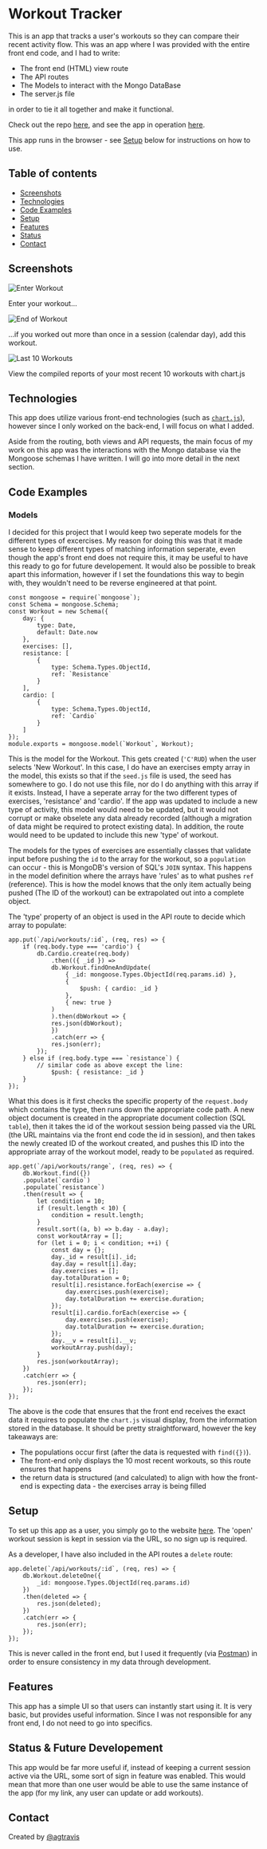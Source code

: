 # Workout Tracker

This is an app that tracks a user's workouts so they can compare their recent activity flow. This was an app where I was provided with the entire front end code, and I had to write:

- The front end (HTML) view route
- The API routes
- The Models to interact with the Mongo DataBase
- The server.js file

in order to tie it all together and make it functional.

Check out the repo [here](https://github.com/agtravis/workout-tracker), and see the app in operation [here](https://agtravis-workout-tracker.herokuapp.com/).

This app runs in the browser - see [Setup](#setup) below for instructions on how to use.

## Table of contents

- [Screenshots](#screenshots)
- [Technologies](#technologies)
- [Code Examples](#code-examples)
- [Setup](#setup)
- [Features](#features)
- [Status](#status)
- [Contact](#contact)

## Screenshots

![Enter Workout](./public/assets/images/screenshots/enter-workout.PNG)

Enter your workout...

![End of Workout](./public/assets/images/screenshots/end-of-workout.PNG)

...if you worked out more than once in a session (calendar day), add this workout.

![Last 10 Workouts](./public/assets/images/screenshots/last-10-workouts.PNG)

View the compiled reports of your most recent 10 workouts with chart.js

## Technologies

This app does utilize various front-end technologies (such as [`chart.js`](https://www.chartjs.org/)), however since I only worked on the back-end, I will focus on what I added.

Aside from the routing, both views and API requests, the main focus of my work on this app was the interactions with the Mongo database via the Mongoose schemas I have written. I will go into more detail in the next section.

## Code Examples

### Models

I decided for this project that I would keep two seperate models for the different types of excercises. My reason for doing this was that it made sense to keep different types of matching information seperate, even though the app's front end does not require this, it may be useful to have this ready to go for future developement. It would also be possible to break apart this information, however if I set the foundations this way to begin with, they wouldn't need to be reverse engineered at that point.

    const mongoose = require(`mongoose`);
    const Schema = mongoose.Schema;
    const Workout = new Schema({
        day: {
            type: Date,
            default: Date.now
        },
        exercises: [],
        resistance: [
            {
                type: Schema.Types.ObjectId,
                ref: `Resistance`
            }
        ],
        cardio: [
            {
                type: Schema.Types.ObjectId,
                ref: `Cardio`
            }
        ]
    });
    module.exports = mongoose.model(`Workout`, Workout);

This is the model for the Workout. This gets created (`'C'RUD`) when the user selects 'New Workout'. In this case, I do have an exercises empty array in the model, this exists so that if the `seed.js` file is used, the seed has somewhere to go. I do not use this file, nor do I do anything with this array if it exists. Instead, I have a seperate array for the two different types of exercises, 'resistance' and 'cardio'. If the app was updated to include a new type of activity, this model would need to be updated, but it would not corrupt or make obselete any data already recorded (although a migration of data might be required to protect existing data). In addition, the route would need to be updated to include this new 'type' of workout.

The models for the types of exercises are essentially classes that validate input before pushing the `id` to the array for the workout, so a `population` can occur - this is MongoDB's version of SQL's `JOIN` syntax. This happens in the model definition where the arrays have 'rules' as to what pushes `ref` (reference). This is how the model knows that the only item actually being pushed (The ID of the workout) can be extrapolated out into a complete object.

The 'type' property of an object is used in the API route to decide which array to populate:

    app.put(`/api/workouts/:id`, (req, res) => {
        if (req.body.type === 'cardio') {
            db.Cardio.create(req.body)
                .then(({ _id }) =>
                db.Workout.findOneAndUpdate(
                    { _id: mongoose.Types.ObjectId(req.params.id) },
                    {
                        $push: { cardio: _id }
                    },
                    { new: true }
                )
                ).then(dbWorkout => {
                res.json(dbWorkout);
                })
                .catch(err => {
                res.json(err);
            });
        } else if (req.body.type === `resistance`) {
            // similar code as above except the line:
                $push: { resistance: _id }
        }
    });

What this does is it first checks the specific property of the `request.body` which contains the type, then runs down the appropriate code path. A new object document is created in the appropriate document collection (SQL `table`), then it takes the id of the workout session being passed via the URL (the URL maintains via the front end code the id in session), and then takes the newly created ID of the workout created, and pushes this ID into the appropriate array of the workout model, ready to be `populated` as required.

    app.get(`/api/workouts/range`, (req, res) => {
        db.Workout.find({})
        .populate(`cardio`)
        .populate(`resistance`)
        .then(result => {
            let condition = 10;
            if (result.length < 10) {
                condition = result.length;
            }
            result.sort((a, b) => b.day - a.day);
            const workoutArray = [];
            for (let i = 0; i < condition; ++i) {
                const day = {};
                day._id = result[i]._id;
                day.day = result[i].day;
                day.exercises = [];
                day.totalDuration = 0;
                result[i].resistance.forEach(exercise => {
                    day.exercises.push(exercise);
                    day.totalDuration += exercise.duration;
                });
                result[i].cardio.forEach(exercise => {
                    day.exercises.push(exercise);
                    day.totalDuration += exercise.duration;
                });
                day.__v = result[i].__v;
                workoutArray.push(day);
            }
            res.json(workoutArray);
        })
        .catch(err => {
            res.json(err);
        });
    });

The above is the code that ensures that the front end receives the exact data it requires to populate the `chart.js` visual display, from the information stored in the database. It should be pretty straightforward, however the key takeaways are:

- The populations occur first (after the data is requested with `find({})`).
- The front-end only displays the 10 most recent workouts, so this route ensures that happens
- the return data is structured (and calculated) to align with how the front-end is expecting data - the exercises array is being filled

## Setup

To set up this app as a user, you simply go to the website [here](https://agtravis-workout-tracker.herokuapp.com/). The 'open' workout session is kept in session via the URL, so no sign up is required.

As a developer, I have also included in the API routes a `delete` route:

    app.delete(`/api/workouts/:id`, (req, res) => {
        db.Workout.deleteOne({
            _id: mongoose.Types.ObjectId(req.params.id)
        })
        .then(deleted => {
            res.json(deleted);
        })
        .catch(err => {
            res.json(err);
        });
    });

This is never called in the front end, but I used it frequently (via [Postman](https://www.postman.com/)) in order to ensure consistency in my data through development.

## Features

This app has a simple UI so that users can instantly start using it. It is very basic, but provides useful information. Since I was not responsible for any front end, I do not need to go into specifics.

## Status & Future Developement

This app would be far more useful if, instead of keeping a current session active via the URL, some sort of sign in feature was enabled. This would mean that more than one user would be able to use the same instance of the app (for my link, any user can update or add workouts).

## Contact

Created by [@agtravis](https://agtravis.github.io/)
